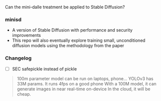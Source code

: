 Can the mini-dalle treatment be applied to Stable Diffusion?


### minisd

- A version of Stable Diffusion with performance and security improvements
- This repo will also eventually explore training small, unconditioned diffusion models using the methodology from the paper

### Changelog

- [ ] SEC safepickle instead of pickle

>100m parameter model can be run on laptops, phone...
YOLOv3 has 33M params. It runs 4fps on a good phone
With a 100M model, it can generate images in near real-time on-device
In the cloud, it will be cheap.

